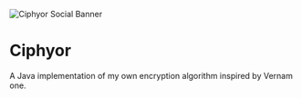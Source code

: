 ![Ciphyor Social Banner](https://zupimages.net/up/18/30/t9ab.jpg)
# Ciphyor
A Java implementation of my own encryption algorithm inspired by Vernam one.
